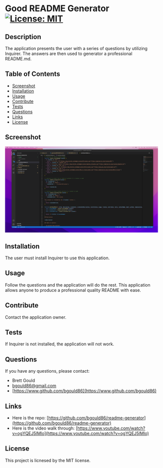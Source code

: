 # Good README Generator [![License: MIT](https://img.shields.io/badge/License-MIT-green.svg)](https://opensource.org/licenses/MIT)

## Description

The application presents the user with a series of questions by utilizing Inquirer. The answers are then used to generator a professional README.md.

## Table of Contents

- [Screenshot](#screenshot)
- [Installation](#installation)
- [Usage](#usage)
- [Contribute](#contribute)
- [Tests](#tests)
- [Questions](#questions)
- [Links](#links)
- [License](#license)

## Screenshot

![This README generator produces professional quality READMEs that include a screenshot of your application and displays a badge for the license used for your application.](./images/screenshot.png)

## Installation

The user must install Inquirer to use this application.

## Usage

Follow the questions and the application will do the rest. This application allows anyone to produce a professional quality README with ease.

## Contribute

Contact the application owner.

## Tests

If Inquirer is not installed, the application will not work.

## Questions

If you have any questions, please contact:

- Brett Gould
- bgould86@gmail.com
- [https://www.github.com/bgould86](https://www.github.com/bgould86)

## Links

- Here is the repo: [https://github.com/bgould86/readme-generator](https://github.com/bgould86/readme-generator)
- Here is the video walk through: [https://www.youtube.com/watch?v=ogYQEJ5lMlo](https://www.youtube.com/watch?v=ogYQEJ5lMlo)

## License

This project is licnesed by the MIT license.
